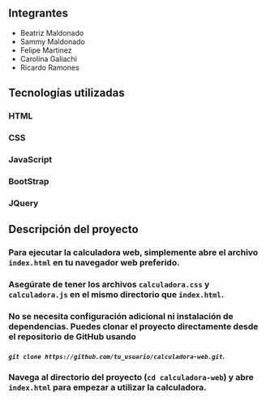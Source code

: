 
## Integrantes
- Beatriz Maldonado
- Sammy Maldonado
- Felipe Martinez
- Carolina Galiachi
- Ricardo Ramones

## Tecnologías utilizadas

### HTML
### CSS
### JavaScript
### BootStrap
### JQuery


## Descripción del proyecto
### Para ejecutar la calculadora web, simplemente abre el archivo `index.html` en tu navegador web preferido. 

### Asegúrate de tener los archivos `calculadora.css` y `calculadora.js` en el mismo directorio que `index.html`. 

### No se necesita configuración adicional ni instalación de dependencias. Puedes clonar el proyecto directamente desde el repositorio de GitHub usando 

##### `git clone https://github.com/tu_usuario/calculadora-web.git`. 

### Navega al directorio del proyecto (`cd calculadora-web`) y abre `index.html` para empezar a utilizar la calculadora.